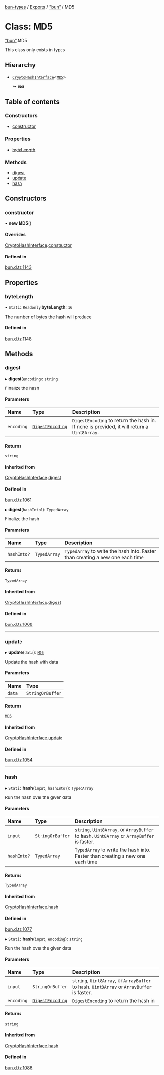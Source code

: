 [bun-types](../README.md) / [Exports](../modules.md) / ["bun"](../modules/bun_.md) / MD5

# Class: MD5

["bun"](../modules/bun_.md).MD5

This class only exists in types

## Hierarchy

- [`CryptoHashInterface`](bun_.CryptoHashInterface.md)<[`MD5`](bun_.MD5.md)\>

  ↳ **`MD5`**

## Table of contents

### Constructors

- [constructor](bun_.MD5.md#constructor)

### Properties

- [byteLength](bun_.MD5.md#bytelength)

### Methods

- [digest](bun_.MD5.md#digest)
- [update](bun_.MD5.md#update)
- [hash](bun_.MD5.md#hash)

## Constructors

### constructor

• **new MD5**()

#### Overrides

[CryptoHashInterface](bun_.CryptoHashInterface.md).[constructor](bun_.CryptoHashInterface.md#constructor)

#### Defined in

[bun.d.ts:1143](https://github.com/valgaze/bun-types/blob/5e53f27/bun.d.ts#L1143)

## Properties

### byteLength

▪ `Static` `Readonly` **byteLength**: ``16``

The number of bytes the hash will produce

#### Defined in

[bun.d.ts:1148](https://github.com/valgaze/bun-types/blob/5e53f27/bun.d.ts#L1148)

## Methods

### digest

▸ **digest**(`encoding`): `string`

Finalize the hash

#### Parameters

| Name | Type | Description |
| :------ | :------ | :------ |
| `encoding` | [`DigestEncoding`](../modules/bun_.md#digestencoding) | `DigestEncoding` to return the hash in. If none is provided, it will return a `Uint8Array`. |

#### Returns

`string`

#### Inherited from

[CryptoHashInterface](bun_.CryptoHashInterface.md).[digest](bun_.CryptoHashInterface.md#digest)

#### Defined in

[bun.d.ts:1061](https://github.com/valgaze/bun-types/blob/5e53f27/bun.d.ts#L1061)

▸ **digest**(`hashInto?`): `TypedArray`

Finalize the hash

#### Parameters

| Name | Type | Description |
| :------ | :------ | :------ |
| `hashInto?` | `TypedArray` | `TypedArray` to write the hash into. Faster than creating a new one each time |

#### Returns

`TypedArray`

#### Inherited from

[CryptoHashInterface](bun_.CryptoHashInterface.md).[digest](bun_.CryptoHashInterface.md#digest)

#### Defined in

[bun.d.ts:1068](https://github.com/valgaze/bun-types/blob/5e53f27/bun.d.ts#L1068)

___

### update

▸ **update**(`data`): [`MD5`](bun_.MD5.md)

Update the hash with data

#### Parameters

| Name | Type |
| :------ | :------ |
| `data` | `StringOrBuffer` |

#### Returns

[`MD5`](bun_.MD5.md)

#### Inherited from

[CryptoHashInterface](bun_.CryptoHashInterface.md).[update](bun_.CryptoHashInterface.md#update)

#### Defined in

[bun.d.ts:1054](https://github.com/valgaze/bun-types/blob/5e53f27/bun.d.ts#L1054)

___

### hash

▸ `Static` **hash**(`input`, `hashInto?`): `TypedArray`

Run the hash over the given data

#### Parameters

| Name | Type | Description |
| :------ | :------ | :------ |
| `input` | `StringOrBuffer` | `string`, `Uint8Array`, or `ArrayBuffer` to hash. `Uint8Array` or `ArrayBuffer` is faster. |
| `hashInto?` | `TypedArray` | `TypedArray` to write the hash into. Faster than creating a new one each time |

#### Returns

`TypedArray`

#### Inherited from

[CryptoHashInterface](bun_.CryptoHashInterface.md).[hash](bun_.CryptoHashInterface.md#hash)

#### Defined in

[bun.d.ts:1077](https://github.com/valgaze/bun-types/blob/5e53f27/bun.d.ts#L1077)

▸ `Static` **hash**(`input`, `encoding`): `string`

Run the hash over the given data

#### Parameters

| Name | Type | Description |
| :------ | :------ | :------ |
| `input` | `StringOrBuffer` | `string`, `Uint8Array`, or `ArrayBuffer` to hash. `Uint8Array` or `ArrayBuffer` is faster. |
| `encoding` | [`DigestEncoding`](../modules/bun_.md#digestencoding) | `DigestEncoding` to return the hash in |

#### Returns

`string`

#### Inherited from

[CryptoHashInterface](bun_.CryptoHashInterface.md).[hash](bun_.CryptoHashInterface.md#hash)

#### Defined in

[bun.d.ts:1086](https://github.com/valgaze/bun-types/blob/5e53f27/bun.d.ts#L1086)
